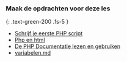 ### Maak de opdrachten voor deze les
{: .text-green-200 .fs-5 }

- [Schrijf je eerste PHP script](01firstphp)
- [Php en html](02webserver)
- [De PHP Documentatie lezen en gebruiken](03phpdocs)
- [variabelen.md](04variabelen.md)
